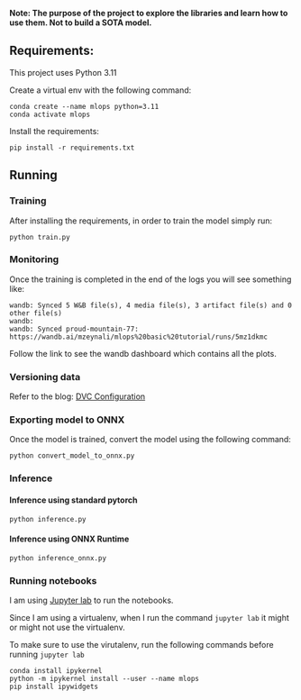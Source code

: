 
**Note: The purpose of the project to explore the libraries and learn how to use them. Not to build a SOTA model.**

## Requirements:

This project uses Python 3.11

Create a virtual env with the following command:

```
conda create --name mlops python=3.11
conda activate mlops
```

Install the requirements:

```
pip install -r requirements.txt
```

## Running

### Training

After installing the requirements, in order to train the model simply run:

```
python train.py
```

### Monitoring

Once the training is completed in the end of the logs you will see something like:

```
wandb: Synced 5 W&B file(s), 4 media file(s), 3 artifact file(s) and 0 other file(s)
wandb:
wandb: Synced proud-mountain-77: https://wandb.ai/mzeynali/mlops%20basic%20tutorial/runs/5mz1dkmc
```

Follow the link to see the wandb dashboard which contains all the plots.

### Versioning data

Refer to the blog: [DVC Configuration](https://medium.com/@mzeynali01/week-3-how-to-use-dvc-for-machine-learning-model-management-c5b82b5dc9d0)

### Exporting model to ONNX

Once the model is trained, convert the model using the following command:

```
python convert_model_to_onnx.py
```

### Inference

#### Inference using standard pytorch

```
python inference.py
```

#### Inference using ONNX Runtime

```
python inference_onnx.py
```


### Running notebooks

I am using [Jupyter lab](https://jupyter.org/install) to run the notebooks.

Since I am using a virtualenv, when I run the command `jupyter lab` it might or might not use the virtualenv.

To make sure to use the virutalenv, run the following commands before running `jupyter lab`

```
conda install ipykernel
python -m ipykernel install --user --name mlops
pip install ipywidgets
```